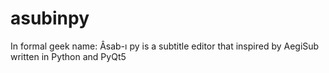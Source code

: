 # asubinpy
In formal geek name: Âsab-ı py is a subtitle editor that inspired by AegiSub written in Python and PyQt5
